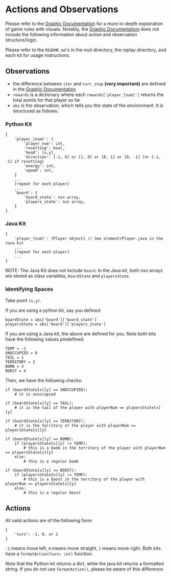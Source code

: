 # Actions and Observations

Please refer to the [Graphic Documentation]() for a more in-depth explanation of game rules with visuals. Notably, the [Graphic Documentation]() does not include the following information about action and observation structure/logic.

Please refer to the `README.md`'s in the root directory, the replay directory, and each kit for usage instructions.

## Observations

- the difference between `iter` and `curr_step` **(very important)** are defined in the [Graphic Documentation]()
- `rewards` is a dictionary where each `rewards['player_[num]']` returns the total points for that player so far
- `obs` is the observation, which tells you the state of the environment. It is structured as follows:


### Python Kit
```
{
    'player_[num]': {
        'player_num': int,
        'resetting': bool,
        'head': [x,y],
        'direction': [-1, 0] or [1, 0] or [0, 1] or [0, -1] (or [-1, -1] if resetting)
        'energy': int,
        'speed': int,
    }
    ...
    [repeat for each player]
    ...
    'board': {
        'board_state': nxn array,
        'players_state': nxn array,
    }
}
```

### Java Kit
```
{
    'player_[num]': [Player object] // See element/Player.java in the Java kit
    ...
    [repeat for each player]
    ...
}
```
NOTE: The Java Kit does *not* include `board`. In the Java kit, both nxn arrays are stored as class variables, `boardState` and `playersState`.

### Identifying Spaces

Take point `(x,y)`.

If you are using a python kit, say you defined:
```
boardState = obs['board']['board_state']
playersState = obs['board']['players_state']
```

If you are using a Java kit, the above are defined for you. Note both kits have the following values predefined:
```
TEMP = -1
UNOCCUPIED = 0
TAIL = 1
TERRITORY = 2
BOMB = 3
BOOST = 4
```

Then, we have the following checks:
```
if (boardState[x][y] == UNOCCUPIED):
    # it is unoccupied

if (boardState[x][y] == TAIL):
    # it is the tail of the player with playerNum == playersState[x][y]

if (boardState[x][y] == TERRITORY):
    # it is the territory of the player with playerNum == playersState[x][y]

if (boardState[x][y] == BOMB):
    if (playersState[x][y] != TEMP):
        # this is a bomb in the territory of the player with playerNum == playersState[x][y]
    else:
        # this is a regular bomb

if (boardState[x][y] == BOOST):
    if (playersState[x][y] != TEMP):
        # this is a boost in the territory of the player with playerNum == playersState[x][y]
    else:
        # this is a regular boost
```

## Actions
All valid actions are of the following form:
```
{
    'turn': -1, 0, or 1
}
```
`-1` means move left, `0` means move straight, `1` means move right. Both kits have a `formatAction(turn: int)` function.

Note that the Python kit returns a dict, while the java kit returns a formatted string. If you do not use `formatAction()`, please be aware of this difference.